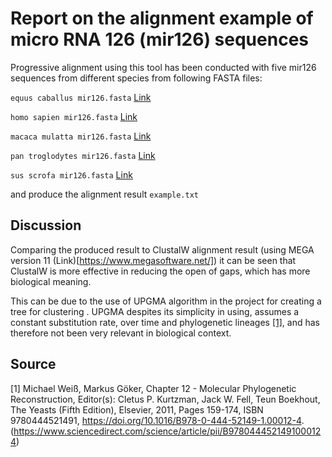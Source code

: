 # Report on the alignment example of micro RNA 126 (mir126) sequences 

Progressive alignment using this tool has been conducted with five mir126 sequences from different species from following FASTA files:

```equus caballus mir126.fasta``` [Link](https://www.ncbi.nlm.nih.gov/nucleotide/NR_033047.1?report=genbank&log$=nucltop&blast_rank=73&RID=10V9NF6N016)

```homo sapien mir126.fasta``` [Link](https://www.ncbi.nlm.nih.gov/nucleotide/NR_029695.1?report=genbank&log$=nucltop&blast_rank=76&RID=10V9NF6N016)

```macaca mulatta mir126.fasta``` [Link](https://www.ncbi.nlm.nih.gov/nucleotide/NR_032398.1?report=genbank&log$=nucltop&blast_rank=74&RID=10V9NF6N016)

```pan troglodytes mir126.fasta``` [Link](https://www.ncbi.nlm.nih.gov/nucleotide/NR_035615.1?report=genbank&log$=nucltop&blast_rank=72&RID=10V9NF6N016)

```sus scrofa mir126.fasta``` [Link](https://www.ncbi.nlm.nih.gov/nucleotide/NR_038594.1?report=genbank&log$=nucltop&blast_rank=71&RID=10V9NF6N016)

and produce the alignment result ```example.txt```


## Discussion

Comparing the produced result to ClustalW alignment result (using MEGA version 11 (Link)[https://www.megasoftware.net/]) it can be seen that ClustalW is more effective in reducing the open of gaps, which has more biological meaning. 

This can be due to the use of UPGMA algorithm in the project for creating a tree for clustering . UPGMA despites its simplicity in using, assumes a constant substitution rate, over time and phylogenetic lineages [[1]](#1), and has therefore not been very relevant in biological context.



## Source


<a id="1">[1]</a> 
Michael Weiß, Markus Göker,
Chapter 12 - Molecular Phylogenetic Reconstruction,
Editor(s): Cletus P. Kurtzman, Jack W. Fell, Teun Boekhout,
The Yeasts (Fifth Edition),
Elsevier,
2011,
Pages 159-174,
ISBN 9780444521491,
https://doi.org/10.1016/B978-0-444-52149-1.00012-4.
(https://www.sciencedirect.com/science/article/pii/B9780444521491000124)
